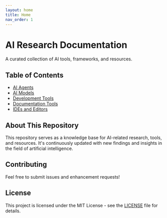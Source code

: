 ```yaml
---
layout: home
title: Home
nav_order: 1
---
```


# AI Research Documentation
A curated collection of AI tools, frameworks, and resources.

## Table of Contents
- [AI Agents](docs/ai-agents.md)
- [AI Models](docs/ai-models.md)
- [Development Tools](docs/development-tools.md)
- [Documentation Tools](docs/development-tools/github-pages.md)
- [IDEs and Editors](docs/ides-editors.md)

## About This Repository
This repository serves as a knowledge base for AI-related research, tools, and resources. It's continuously updated with new findings and insights in the field of artificial intelligence.

## Contributing
Feel free to submit issues and enhancement requests!

## License
This project is licensed under the MIT License - see the [LICENSE](LICENSE) file for details.
